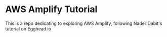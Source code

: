 # AWS Amplify Tutorial
This is a repo dedicating to exploring AWS Amplify, following Nader Dabit's tutorial on Egghead.io